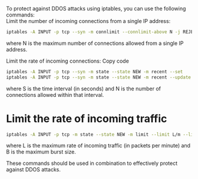 
To protect against DDOS attacks using iptables, you can use the following commands:  
Limit the number of incoming connections from a single IP address:  
``` bash
iptables -A INPUT -p tcp --syn -m connlimit --connlimit-above N -j REJECT
```
where N is the maximum number of connections allowed from a single IP address.

Limit the rate of incoming connections:
Copy code
``` bash
iptables -A INPUT -p tcp --syn -m state --state NEW -m recent --set
iptables -A INPUT -p tcp --syn -m state --state NEW -m recent --update --seconds S --hitcount N -j REJECT
```
where S is the time interval (in seconds) and N is the number of connections allowed within that interval.

# Limit the rate of incoming traffic 
``` bash
iptables -A INPUT -p tcp -m state --state NEW -m limit --limit L/m --limit-burst B -j ACCEPT
```
where L is the maximum rate of incoming traffic (in packets per minute) and B is the maximum burst size.

These commands should be used in combination to effectively protect against DDOS attacks.